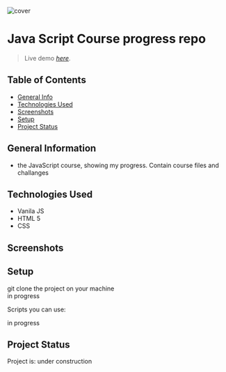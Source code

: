 ![cover](src/assets/img/tailwindTitlePage.png)

# Java Script Course progress repo
> Live demo [_here_](#).

## Table of Contents
* [General Info](#general-information)
* [Technologies Used](#technologies-used)
* [Screenshots](#screenshots)
* [Setup](#setup)
* [Project Status](#project-status)

## General Information
- the JavaScript course, showing my progress. Contain course files and challanges

## Technologies Used
- Vanila JS
- HTML 5
- CSS


## Screenshots



## Setup

git clone the project on your machine  
in progress

Scripts you can use:

in progress  


## Project Status
Project is: under construction

